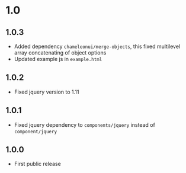 # 1.0

## 1.0.3

* Added dependency `chameleonui/merge-objects`, this fixed multilevel array concatenating of object options
* Updated example js in `example.html`

## 1.0.2

* Fixed jquery version to 1.11

## 1.0.1

* Fixed jquery dependency to `components/jquery` instead of `component/jquery`

## 1.0.0

* First public release